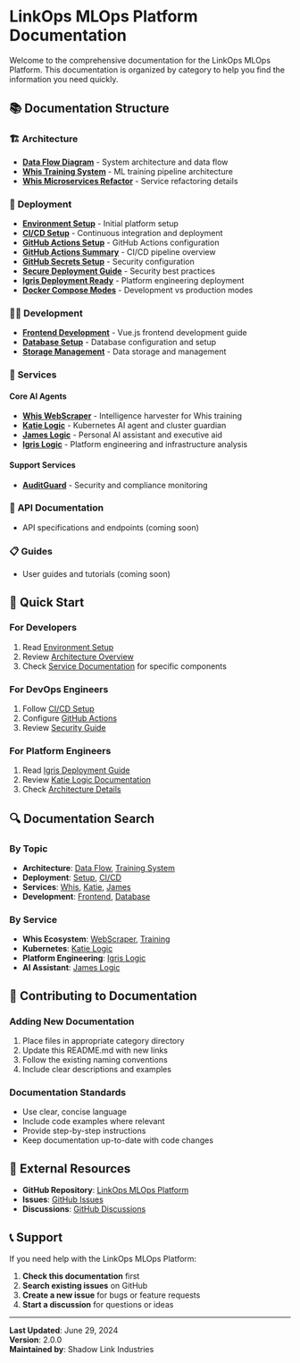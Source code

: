 # LinkOps MLOps Platform Documentation

Welcome to the comprehensive documentation for the LinkOps MLOps Platform. This documentation is organized by category to help you find the information you need quickly.

## 📚 **Documentation Structure**

### 🏗️ **Architecture**

- **[Data Flow Diagram](architecture/DATA_FLOW_DIAGRAM.md)** - System architecture and data flow
- **[Whis Training System](architecture/WHIS_TRAINING_SYSTEM.md)** - ML training pipeline architecture
- **[Whis Microservices Refactor](architecture/WHIS_MICROSERVICES_REFACTOR.md)** - Service refactoring details

### 🚀 **Deployment**

- **[Environment Setup](deployment/ENVIRONMENT_SETUP.md)** - Initial platform setup
- **[CI/CD Setup](deployment/CI-CD-SETUP.md)** - Continuous integration and deployment
- **[GitHub Actions Setup](deployment/GITHUB_ACTIONS_SETUP.md)** - GitHub Actions configuration
- **[GitHub Actions Summary](deployment/GITHUB_ACTIONS_SUMMARY.md)** - CI/CD pipeline overview
- **[GitHub Secrets Setup](deployment/GITHUB_SECRETS_SETUP.md)** - Security configuration
- **[Secure Deployment Guide](deployment/SECURE_DEPLOYMENT_GUIDE.md)** - Security best practices
- **[Igris Deployment Ready](deployment/IGRIS_DEPLOYMENT_READY.md)** - Platform engineering deployment
- **[Docker Compose Modes](deployment/README_COMPOSE_MODES.md)** - Development vs production modes

### 🧑‍💻 **Development**

- **[Frontend Development](development/README.md)** - Vue.js frontend development guide
- **[Database Setup](development/README.md)** - Database configuration and setup
- **[Storage Management](development/README.md)** - Data storage and management

### 🔧 **Services**

#### **Core AI Agents**

- **[Whis WebScraper](shadows/whis_webscraper/README.md)** - Intelligence harvester for Whis training
- **[Katie Logic](shadows/katie_logic/README.md)** - Kubernetes AI agent and cluster guardian
- **[James Logic](shadows/james_logic/README.md)** - Personal AI assistant and executive aid
- **[Igris Logic](shadows/igris_logic/README.md)** - Platform engineering and infrastructure analysis

#### **Support Services**

- **[AuditGuard](shadows/auditguard/README.md)** - Security and compliance monitoring

### 📖 **API Documentation**

- API specifications and endpoints (coming soon)

### 📋 **Guides**

- User guides and tutorials (coming soon)

## 🎯 **Quick Start**

### **For Developers**

1. Read [Environment Setup](deployment/ENVIRONMENT_SETUP.md)
2. Review [Architecture Overview](architecture/DATA_FLOW_DIAGRAM.md)
3. Check [Service Documentation](shadows/) for specific components

### **For DevOps Engineers**

1. Follow [CI/CD Setup](deployment/CI-CD-SETUP.md)
2. Configure [GitHub Actions](deployment/GITHUB_ACTIONS_SETUP.md)
3. Review [Security Guide](deployment/SECURE_DEPLOYMENT_GUIDE.md)

### **For Platform Engineers**

1. Read [Igris Deployment Guide](deployment/IGRIS_DEPLOYMENT_READY.md)
2. Review [Katie Logic Documentation](shadows/katie_logic/README.md)
3. Check [Architecture Details](architecture/)

## 🔍 **Documentation Search**

### **By Topic**

- **Architecture**: [Data Flow](architecture/DATA_FLOW_DIAGRAM.md), [Training System](architecture/WHIS_TRAINING_SYSTEM.md)
- **Deployment**: [Setup](deployment/ENVIRONMENT_SETUP.md), [CI/CD](deployment/CI-CD-SETUP.md)
- **Services**: [Whis](shadows/whis_webscraper/README.md), [Katie](shadows/katie_logic/README.md), [James](shadows/james_logic/README.md)
- **Development**: [Frontend](development/README.md), [Database](development/README.md)

### **By Service**

- **Whis Ecosystem**: [WebScraper](shadows/whis_webscraper/README.md), [Training](architecture/WHIS_TRAINING_SYSTEM.md)
- **Kubernetes**: [Katie Logic](shadows/katie_logic/README.md)
- **Platform Engineering**: [Igris Logic](shadows/igris_logic/README.md)
- **AI Assistant**: [James Logic](shadows/james_logic/README.md)

## 📝 **Contributing to Documentation**

### **Adding New Documentation**

1. Place files in appropriate category directory
2. Update this README.md with new links
3. Follow the existing naming conventions
4. Include clear descriptions and examples

### **Documentation Standards**

- Use clear, concise language
- Include code examples where relevant
- Provide step-by-step instructions
- Keep documentation up-to-date with code changes

## 🔗 **External Resources**

- **GitHub Repository**: [LinkOps MLOps Platform](https://github.com/shadow-link-industries/linkops-mlops)
- **Issues**: [GitHub Issues](https://github.com/shadow-link-industries/linkops-mlops/issues)
- **Discussions**: [GitHub Discussions](https://github.com/shadow-link-industries/linkops-mlops/discussions)

## 📞 **Support**

If you need help with the LinkOps MLOps Platform:

1. **Check this documentation** first
2. **Search existing issues** on GitHub
3. **Create a new issue** for bugs or feature requests
4. **Start a discussion** for questions or ideas

---

**Last Updated**: June 29, 2024  
**Version**: 2.0.0  
**Maintained by**: Shadow Link Industries

